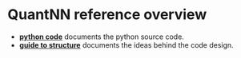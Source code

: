 # QuantNN reference overview
- [**python code**](python_code/overview.md) documents the python source code.
- [**guide to structure**](guide_to_structure.md) documents the ideas behind the code design.
